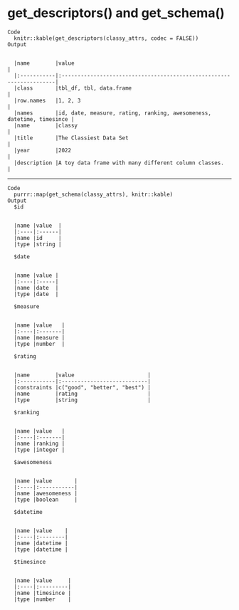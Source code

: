 # get_descriptors() and get_schema()

    Code
      knitr::kable(get_descriptors(classy_attrs, codec = FALSE))
    Output
      
      
      |name        |value                                                                |
      |:-----------|:--------------------------------------------------------------------|
      |class       |tbl_df, tbl, data.frame                                              |
      |row.names   |1, 2, 3                                                              |
      |names       |id, date, measure, rating, ranking, awesomeness, datetime, timesince |
      |name        |classy                                                               |
      |title       |The Classiest Data Set                                               |
      |year        |2022                                                                 |
      |description |A toy data frame with many different column classes.                 |

---

    Code
      purrr::map(get_schema(classy_attrs), knitr::kable)
    Output
      $id
      
      
      |name |value  |
      |:----|:------|
      |name |id     |
      |type |string |
      
      $date
      
      
      |name |value |
      |:----|:-----|
      |name |date  |
      |type |date  |
      
      $measure
      
      
      |name |value   |
      |:----|:-------|
      |name |measure |
      |type |number  |
      
      $rating
      
      
      |name        |value                       |
      |:-----------|:---------------------------|
      |constraints |c("good", "better", "best") |
      |name        |rating                      |
      |type        |string                      |
      
      $ranking
      
      
      |name |value   |
      |:----|:-------|
      |name |ranking |
      |type |integer |
      
      $awesomeness
      
      
      |name |value       |
      |:----|:-----------|
      |name |awesomeness |
      |type |boolean     |
      
      $datetime
      
      
      |name |value    |
      |:----|:--------|
      |name |datetime |
      |type |datetime |
      
      $timesince
      
      
      |name |value     |
      |:----|:---------|
      |name |timesince |
      |type |number    |
      

